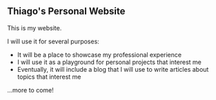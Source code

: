 ## Thiago's Personal Website

This is my website.

I will use it for several purposes:

- It will be a place to showcase my professional experience
- I will use it as a playground for personal projects that interest me
- Eventually, it will include a blog that I will use to write articles about topics that interest me

...more to come!
